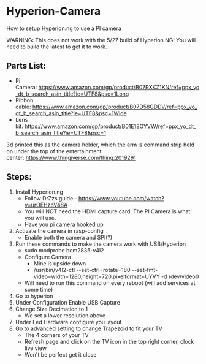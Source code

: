 # Hyperion-Camera
How to setup Hyperion.ng to use a PI camera

WARNING: This does not work with the 5/27 build of Hyperion.NG! You will need to build the latest to get it to work. 

## Parts List:
 * Pi Camera: https://www.amazon.com/gp/product/B07RXKZ1KN/ref=ppx_yo_dt_b_search_asin_title?ie=UTF8&psc=1Long 
 * Ribbon cable: https://www.amazon.com/gp/product/B07D58GDDV/ref=ppx_yo_dt_b_search_asin_title?ie=UTF8&psc=1Wide 
 * Lens kit: https://www.amazon.com/gp/product/B01E18OYVW/ref=ppx_yo_dt_b_search_asin_title?ie=UTF8&psc=1

3d printed this as the camera holder, which the arm is command strip held on under the top of the entertainment center: https://www.thingiverse.com/thing:2019291


## Steps:
 1. Install Hyperion.ng
    - Follow DrZzs guide - https://www.youtube.com/watch?v=urOEHzbV48A
    - You will NOT need the HDMI capture card. The PI Camera is what you will use.
    - Have you pi camera hooked up
 1. Activate the camera in rasp-config
    - Enable both the camera and SPI(?)
 1. Run these commands to make the camera work with USB/Hyperion
    - sudo modprobe bcm2835-v4l2
    - Configure Camera
      - Mine is upside down
      - /usr/bin/v4l2-ctl --set-ctrl=rotate=180 --set-fmt-video=width=1280,height=720,pixelformat=UYVY -d /dev/video0
    - Will need to run this command on every reboot (will add services at some time)
 1. Go to hyperion 
 1. Under Configuration Enable USB Capture
 1. Change Size Decimation to 1
    - We set a lower resolution above
 1. Under Led Hardware configure you layout
 1. Go to advanced setting to change Trapezoid to fit your TV
    - The 4 corners of your TV
    - Refresh page and click on the TV icon in the top right corner, clock live view
    - Won't be perfect get it close
